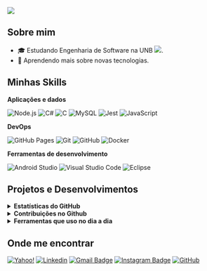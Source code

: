 ![](https://komarev.com/ghpvc/?username=JoaoEduardoP&color=006bed)

## Sobre mim

- 🎓 Estudando Engenharia de Software na UNB ![]([https://avatars.githubusercontent.com/u/78875892?v=4](http://repositoriocovid19.unb.br/wp-content/uploads/2020/03/cropped-Logo_UnB_pequena-5.png)).
- 🌱 Aprendendo mais sobre novas tecnologias.

## Minhas Skills

**Aplicações e dados**

![Node.js](https://img.shields.io/badge/Node.js-5FA04E.svg?style=for-the-badge&logo=nodedotjs&logoColor=white)
![C#](https://img.shields.io/badge/c%23-%23239120.svg?style=for-the-badge&logo=csharp&logoColor=white)
![C](https://img.shields.io/badge/C-A8B9CC.svg?style=for-the-badge&logo=C&logoColor=black)
![MySQL](https://img.shields.io/badge/-MySQL-333333?style=flat&logo=mysql)
![Jest](https://img.shields.io/badge/-Jest-333333?style=flat&logo=jest)
![JavaScript](https://img.shields.io/badge/-JavaScript-333333?style=flat&logo=javascript)

**DevOps**

![GitHub Pages](https://img.shields.io/badge/GitHub%20Pages-222222.svg?style=for-the-badge&logo=GitHub-Pages&logoColor=white)
![Git](https://img.shields.io/badge/-Git-333333?style=flat&logo=git)
![GitHub](https://img.shields.io/badge/-GitHub-333333?style=flat&logo=github)
![Docker](https://img.shields.io/badge/-Docker-333333?style=flat&logo=docker)

**Ferramentas de desenvolvimento**

![Android Studio](https://img.shields.io/badge/Android%20Studio-3DDC84.svg?style=for-the-badge&logo=Android-Studio&logoColor=white)
![Visual Studio Code](https://img.shields.io/badge/-Visual%20Studio%20Code-333333?style=flat&logo=visual-studio-code&logoColor=007ACC)
![Eclipse](https://img.shields.io/badge/-Eclipse-333333?style=flat&logo=eclipse-ide&logoColor=2C2255)

## Projetos e Desenvolvimentos
<details>
  <summary><b>Estatísticas do GitHub</b></summary>
  <br />
  <img height="180em" src="https://github-readme-stats.vercel.app/api?username=JoaoEduardoP&show_icons=true&hide_border=true&&count_private=true&include_all_commits=true" />
  <img height="180em" src="https://github-readme-stats.vercel.app/api/top-langs/?username=JoaoEduardoP&exclude_repo=KNN-Image-Classification&show_icons=true&hide_border=true&layout=compact&langs_count=8"/>
</details>

<details>
  <summary><b>Contribuições no Github</b></summary>

  <br />
  <img height="180em" src="https://github-readme-streak-stats.herokuapp.com/?user=JoaoEduardoP&hide_border=true" />
</details>

<details>
  <br />
  <summary><b>Ferramentas que uso no dia a dia</b></summary>
  	<ul>
  	    <li><b>OS:</b> Windows11</li>
	    <li><b>Notebook: </b> Acer Nitro 5</li>
  	    <li><b>Browser: </b> Opera</li>
	    <li><b>Editor de Código:</b> VSCode</li>
	</ul>
</details>


## Onde me encontrar

[![Yahoo!](https://img.shields.io/badge/Yahoo!-6001D2?style=for-the-badge&logo=Yahoo!&logoColor=white)](mailto:joaoeduardopereira@yahoo.com.br)
[![Linkedin](https://img.shields.io/badge/-JoaoE-blue?style=flat-square&logo=Linkedin&logoColor=white&link=www.linkedin.com/in/joão-eduardo-pereira-rabelo-5a4147252)](www.linkedin.com/in/joão-eduardo-pereira-rabelo-5a4147252)
[![Gmail Badge](https://img.shields.io/badge/-je.rabelo60@gmail.com-006bed?style=flat-square&logo=Gmail&logoColor=white&link=mailto:je.rabelo60@gmail.com)](mailto:je.rabelo60@gmail.com)
[![Instagram Badge](https://img.shields.io/badge/-Instagram-e4405f?style=flat-square&logo=Instagram&logoColor=white)](https://instagram.com/iampavangandhi/)
[![GitHub](https://img.shields.io/github/followers/iuricode?label=follow&style=social)](https://github.com/JoaoEduardoP)

